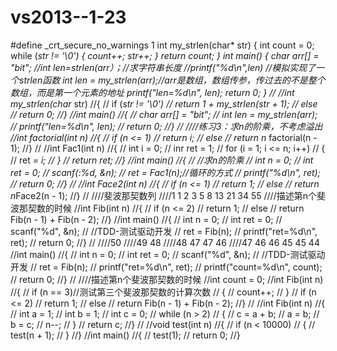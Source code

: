 # vs2013--1-23
#define _crt_secure_no_warnings 1
int my_strlen(char* str)
{
	int count = 0;
	while (*str != '\0')
	{
		count++;
		str++;
	}
	return count;
}
int main()
{
	char arr[] = "bit";
	//int len=strlen(arr）；//求字符串长度
	//printf("%d\n",len)
	//模拟实现了一个strlen函数
	int len = my_strlen(arr);//arr是数组，数组传参，传过去的不是整个数组，而是第一个元素的地址
	printf("len=%d\n", len);
	return 0;
}
//
//int my_strlen(char* str)
//{
//	if (*str != '\0')
//		return 1 + my_strlen(str + 1);
//	else
//		return 0;
//}
//int main()
//{
//	char arr[] = "bit";
//	int len = my_strlen(arr);
//	printf("len=%d\n", len);
//	return 0;
//}
//
////练习3：求n的阶乘，不考虑溢出
//int factorial(int n)
//{
//	if (n <= 1)
//		return i;
//	else
//		return n* factorial(n - 1);
//}
//
//int Fac1(int n)
//{
//	int i = 0;
//	inr ret = 1;
//	for (i = 1; i <= n; i++)
//	{
//		ret *= i;
//	}
//	return ret;
//}
//int main()
//{
//	//求n的阶乘
//	int n = 0;
//	int ret = 0;
//	scanf(:%d, &n);
//	ret = Fac1(n);//循环的方式
//	printf("%d\n", ret);
//	return 0;
//}
//
//int Face2(int n)
//{
//	if (n <= 1)
//		return 1;
//	else
//		return n*Face2(n - 1);
//}
//
////斐波那契数列
////1 1 2 3 5 8 13 21 34 55
////描述第n个斐波那契数的时候
//int Fib(int n)
//{
//	if (n <= 2)
//		return 1;
//	else
//		return Fib(n - 1) + Fib(n - 2);
//}
//int main()
//{
//	int n = 0;
//	int ret = 0;
//	scanf("%d", &n);
//	//TDD-测试驱动开发
//	ret = Fib(n);
//	printf("ret=%d\n", ret);
//	return 0;
//}
//
////50
////49 48
////48 47 47 46
////47 46 46 45 45 44 
//int main()
//{
//	int n = 0;
//	int ret = 0;
//	scanf("%d", &n);
//	//TDD-测试驱动开发
//	ret = Fib(n);
//	printf("ret=%d\n", ret);
//	printf("count=%d\n", count);
//	return 0;
//}
//
////描述第n个斐波那契数的时候
//int count = 0;
//int Fib(int n)
//{
//	if (n == 3)//测试第三个斐波那契数的计算次数
//	{
//		count++;
//	}
//	if (n <= 2)
//		return 1;
//	else
//		return Fib(n - 1) + Fib(n - 2);
//}
//
//int Fib(int n)
//{
//	int a = 1;
//	int b = 1;
//	int c = 0;
//	while (n > 2)
//	{
//		c = a + b;
//		a = b;
//		b = c;
//		n--;
//	}
//	return c;
//}
//
//void test(int n)
//{
//	if (n < 10000)
//	{
//		test(n + 1);
//	}
//}
//int main()
//{
//	test(1);
//	return 0;
//}
